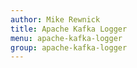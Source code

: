 ```yaml
---
author: Mike Rewnick
title: Apache Kafka Logger
menu: apache-kafka-logger
group: apache-kafka-logger
---
```

